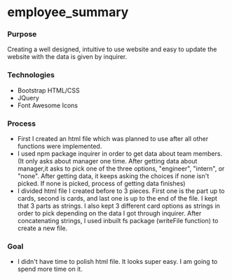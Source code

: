 # employee_summary


### Purpose
Creating a well designed, intuitive to use website and easy to update the website with the data is given by inquirer.

### Technologies 
* Bootstrap HTML/CSS 
* JQuery
* Font Awesome Icons

### Process 
* First I created an html file which was planned to use after all other functions were implemented.
* I used npm package inquirer in order to get data about team members.(It only asks about manager one time. After getting data about manager,it asks to pick one of the three options, "engineer", "intern", or "none". After getting data, it keeps asking the choices if none isn't picked. If none is picked, process of getting data finishes)
* I divided html file I created before to 3 pieces. First one is the part up to cards, second is cards, and last one is up to the end of the file. I kept that 3 parts as strings. I also kept 3 different card options as strings in order to pick depending on the data I got through inquirer. After concatenating strings, I used inbuilt fs package (writeFile function) to create a new file.

### Goal 
* I didn't have time to polish html file. It looks super easy. I am going to spend more time on it.